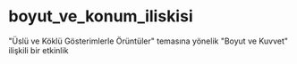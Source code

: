 # boyut_ve_konum_iliskisi

"Üslü ve Köklü Gösterimlerle Örüntüler" temasına yönelik "Boyut ve Kuvvet" ilişkili bir etkinlik
